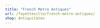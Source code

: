 ```yaml
---
title: "French Metro Antiques"
url: /fayetteville/french-metro-antiques/
shop: Antiquitäten
---
```

